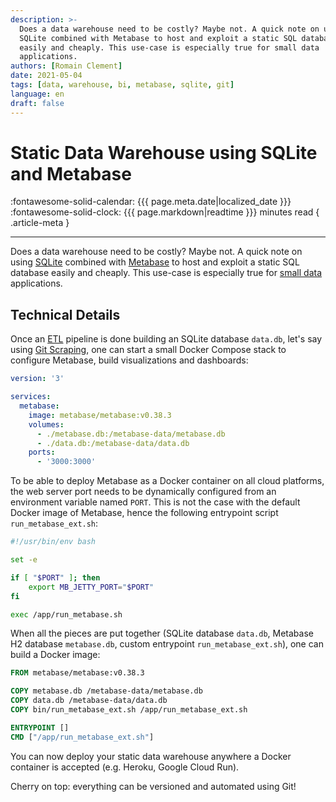 ```yaml
---
description: >-
  Does a data warehouse need to be costly? Maybe not. A quick note on using
  SQLite combined with Metabase to host and exploit a static SQL database
  easily and cheaply. This use-case is especially true for small data
  applications.
authors: [Romain Clement]
date: 2021-05-04
tags: [data, warehouse, bi, metabase, sqlite, git]
language: en
draft: false
---
```


# Static Data Warehouse using SQLite and Metabase

:fontawesome-solid-calendar: {{{ page.meta.date|localized_date }}}
:fontawesome-solid-clock: {{{ page.markdown|readtime }}} minutes read
{ .article-meta }

---

Does a data warehouse need to be costly? Maybe not. A quick note on using
[SQLite][sqlite] combined with [Metabase][metabase] to host and exploit a
static SQL database easily and cheaply. This use-case is especially true
for [small data][small-data] applications.

## Technical Details

Once an [ETL](etl) pipeline is done building an SQLite database `data.db`,
let's say using [Git Scraping][git-scraping], one can start a small Docker
Compose stack to configure Metabase, build visualizations and dashboards:

```yaml
version: '3'

services:
  metabase:
    image: metabase/metabase:v0.38.3
    volumes:
      - ./metabase.db:/metabase-data/metabase.db
      - ./data.db:/metabase-data/data.db
    ports:
      - '3000:3000'
```

To be able to deploy Metabase as a Docker container on all cloud platforms,
the web server port needs to be dynamically configured from an environment variable
named `PORT`. This is not the case with the default Docker image of Metabase,
hence the following entrypoint script `run_metabase_ext.sh`:

```bash
#!/usr/bin/env bash

set -e

if [ "$PORT" ]; then
    export MB_JETTY_PORT="$PORT"
fi

exec /app/run_metabase.sh
```

When all the pieces are put together (SQLite database `data.db`,
Metabase H2 database `metabase.db`, custom entrypoint `run_metabase_ext.sh`),
one can build a Docker image:

```dockerfile
FROM metabase/metabase:v0.38.3

COPY metabase.db /metabase-data/metabase.db
COPY data.db /metabase-data/data.db
COPY bin/run_metabase_ext.sh /app/run_metabase_ext.sh

ENTRYPOINT []
CMD ["/app/run_metabase_ext.sh"]
```

You can now deploy your static data warehouse anywhere a Docker container
is accepted (e.g. Heroku, Google Cloud Run).

Cherry on top: everything can be versioned and automated using Git!

[small-data]: https://en.wikipedia.org/wiki/Small_data 'Wikipedia - Small Data'
[sqlite]: https://sqlite.org 'SQLite'
[metabase]: https://www.metabase.com 'Metabase'
[etl]: https://en.wikipedia.org/wiki/Extract,_transform,_load 'Wikipedia - Extract, transform, load'
[git-scraping]: https://simonwillison.net/2020/Oct/9/git-scraping/ 'Simon Willison - Git Scraping'
